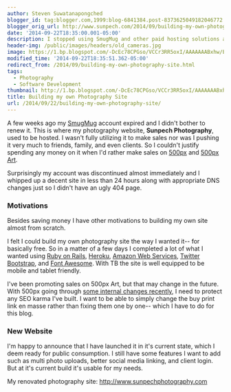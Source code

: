 ```yaml
---
author: Steven Suwatanapongched
blogger_id: tag:blogger.com,1999:blog-6841384.post-8373625049182046772
blogger_orig_url: http://www.sunpech.com/2014/09/building-my-own-photography-site.html
date: '2014-09-22T18:35:00.001-05:00'
description: I stopped using SmugMug and other paid hosting solutions and built my own photography website for Sunpech Photography.
header-img: /public/images/headers/old_cameras.jpg
image: https://1.bp.blogspot.com/-DcEc78CPGso/VCCr3RR5oxI/AAAAAAABxhw/EhVWFgp_I1A/s600/Screen%2BShot%2B2014-09-22%2Bat%2B4.07.52%2BPM.png
modified_time: '2014-09-22T18:35:51.362-05:00'
redirect_from: /2014/09/building-my-own-photography-site.html
tags:
  - Photography
  - Software Development
thumbnail: http://1.bp.blogspot.com/-DcEc78CPGso/VCCr3RR5oxI/AAAAAAABxhw/EhVWFgp_I1A/s600/Screen%2BShot%2B2014-09-22%2Bat%2B4.07.52%2BPM.png
title: Building my own Photography Site
url: /2014/09/22/building-my-own-photography-site/
---
```



A few weeks ago my <a href="http://www.smugmug.com/">SmugMug</a> account expired and I didn't bother to renew it. This is where my photography website, <b>Sunpech Photography</b>, used to be hosted. I wasn't fully utilizing it to make sales nor was I pushing it very much to friends, family, and even clients. So I couldn't justify spending any money on it when I'd rather make sales on <a href="http://www.500px.com/">500px</a> and <a href="http://www.500pxart.com/">500px Art</a>.

Surprisingly my account was discontinued almost immediately and I whipped up a decent site in less than 24 hours along with appropriate DNS changes just so I didn't have an ugly 404 page.

### Motivations

Besides saving money I have other motivations to building my own site almost from scratch.

I felt I could build my own photography site the way I wanted it-- for basically free. So in a matter of a few days I completed a lot of what I wanted using <a href="http://www.rubyonrails.org/">Ruby on Rails</a>, <a href="http://heroku.com/">Heroku</a>, <a href="http://aws.amazon.com/">Amazon Web Services</a>, <a href="http://getbootstrap.com/">Twitter Bootstrap</a>, and <a href="http://fortawesome.github.io/Font-Awesome/">Font Awesome</a>. With TB the site is well equipped to be mobile and tablet friendly.

I've been promoting sales on 500px Art, but that may change in the future. With 500px going through <a href="http://techcrunch.com/2014/09/15/500px-co-founder-and-former-ceo-ousted-from-the-startup/">some internal changes recently</a>, I need to protect any SEO karma I've built. I want to be able to simply change the buy print link en masse rather than fixing them one by one-- which I have to do for this blog.

### New Website

I'm happy to announce that I have launched it in it's current state, which I deem ready for public consumption. I still have some features I want to add such as multi photo uploads, better social media linking, and client login. But at it's current build it's usable for my needs.

My renovated photography site: <a href="http://www.sunpechphotography.com/">http://www.sunpechphotography.com</a>

<a href="http://1.bp.blogspot.com/-DcEc78CPGso/VCCr3RR5oxI/AAAAAAABxhw/EhVWFgp_I1A/s600/Screen%2BShot%2B2014-09-22%2Bat%2B4.07.52%2BPM.png" alt="" ><img   border="0" src="http://1.bp.blogspot.com/-DcEc78CPGso/VCCr3RR5oxI/AAAAAAABxhw/EhVWFgp_I1A/s600/Screen%2BShot%2B2014-09-22%2Bat%2B4.07.52%2BPM.png" alt="" /></a>